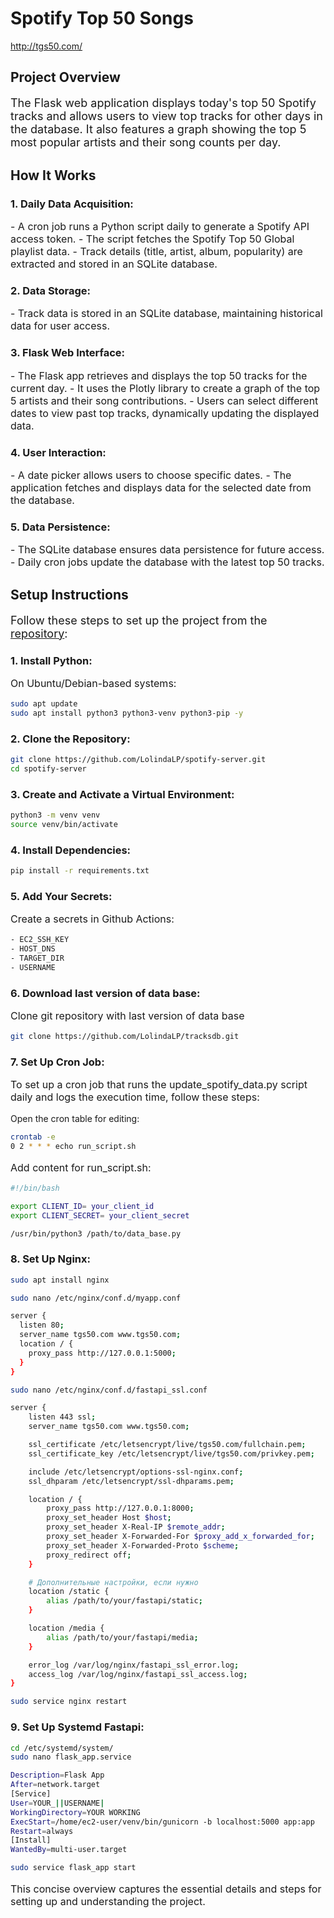 # Spotify Top 50 Songs

http://tgs50.com/

## Project Overview

<p style="font-size: 18px;">The Flask web application displays today's top 50 Spotify tracks and allows users to view top tracks for other days in the database. It also features a graph showing the top 5 most popular artists and their song counts per day.</p>

## How It Works

### 1. Daily Data Acquisition:
<p style="font-size: 16px;">
- A cron job runs a Python script daily to generate a Spotify API access token.
- The script fetches the Spotify Top 50 Global playlist data.
- Track details (title, artist, album, popularity) are extracted and stored in an SQLite database.
</p>

### 2. Data Storage:
<p style="font-size: 16px;">
- Track data is stored in an SQLite database, maintaining historical data for user access.
</p>

### 3. Flask Web Interface:
<p style="font-size: 16px;">
- The Flask app retrieves and displays the top 50 tracks for the current day.
- It uses the Plotly library to create a graph of the top 5 artists and their song contributions.
- Users can select different dates to view past top tracks, dynamically updating the displayed data.
</p>

### 4. User Interaction:
<p style="font-size: 16px;">
- A date picker allows users to choose specific dates.
- The application fetches and displays data for the selected date from the database.
</p>

### 5. Data Persistence:
<p style="font-size: 16px;">
- The SQLite database ensures data persistence for future access.
- Daily cron jobs update the database with the latest top 50 tracks.
</p>

## Setup Instructions

<p style="font-size: 18px;">
Follow these steps to set up the project from the <a href="https://github.com/LolindaLP/spotify-server">repository</a>:
</p>

### 1. Install Python:
<p style="font-size: 16px;">
On Ubuntu/Debian-based systems:
</p>

```bash
sudo apt update
sudo apt install python3 python3-venv python3-pip -y
```
### 2. Clone the Repository:
  
```bash
git clone https://github.com/LolindaLP/spotify-server.git
cd spotify-server
```

### 3. Create and Activate a Virtual Environment:

```bash
python3 -m venv venv
source venv/bin/activate
```

### 4. Install Dependencies:
  
```bash
pip install -r requirements.txt
```

### 5. Add Your Secrets:
<p style="font-size: 16px;">
Create a secrets in Github Actions:
</p>

```bash
- EC2_SSH_KEY
- HOST_DNS
- TARGET_DIR
- USERNAME
```

### 6. Download last version of data base:
<p style="font-size: 16px;">
Clone git repository with last version of data base
</p>

```bash
git clone https://github.com/LolindaLP/tracksdb.git
```

### 7. Set Up Cron Job:
<p style="font-size: 16px;">
To set up a cron job that runs the update_spotify_data.py script daily and logs the execution time, follow these steps:

Open the cron table for editing:
</p>

```bash
crontab -e
0 2 * * * echo run_script.sh 
```
<p style="font-size: 16px;">
Add content for run_script.sh:
</p>

```bash
#!/bin/bash

export CLIENT_ID= your_client_id
export CLIENT_SECRET= your_client_secret

/usr/bin/python3 /path/to/data_base.py
```


### 8. Set Up Nginx:
<p style="font-size: 16px;">
</p>

```bash
sudo apt install nginx

sudo nano /etc/nginx/conf.d/myapp.conf

server {
  listen 80;
  server_name tgs50.com www.tgs50.com;
  location / {
    proxy_pass http://127.0.0.1:5000;
  }
}

sudo nano /etc/nginx/conf.d/fastapi_ssl.conf

server {
    listen 443 ssl;
    server_name tgs50.com www.tgs50.com;

    ssl_certificate /etc/letsencrypt/live/tgs50.com/fullchain.pem;
    ssl_certificate_key /etc/letsencrypt/live/tgs50.com/privkey.pem;

    include /etc/letsencrypt/options-ssl-nginx.conf;
    ssl_dhparam /etc/letsencrypt/ssl-dhparams.pem;

    location / {
        proxy_pass http://127.0.0.1:8000;
        proxy_set_header Host $host;
        proxy_set_header X-Real-IP $remote_addr;
        proxy_set_header X-Forwarded-For $proxy_add_x_forwarded_for;
        proxy_set_header X-Forwarded-Proto $scheme;
        proxy_redirect off;
    }

    # Дополнительные настройки, если нужно
    location /static {
        alias /path/to/your/fastapi/static;
    }

    location /media {
        alias /path/to/your/fastapi/media;
    }

    error_log /var/log/nginx/fastapi_ssl_error.log;
    access_log /var/log/nginx/fastapi_ssl_access.log;
}

sudo service nginx restart
```


### 9. Set Up Systemd Fastapi:
<p style="font-size: 16px;">

</p>

```bash
cd /etc/systemd/system/
sudo nano flask_app.service 

Description=Flask App
After=network.target
[Service]
User=YOUR_||USERNAME|
WorkingDirectory=YOUR WORKING
ExecStart=/home/ec2-user/venv/bin/gunicorn -b localhost:5000 app:app
Restart=always
[Install]
WantedBy=multi-user.target

sudo service flask_app start
```

<p style="font-size: 16px;">
This concise overview captures the essential details and steps for setting up and understanding the project.
</p>
